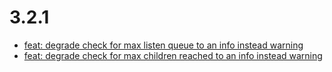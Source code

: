 # 3.2.1
- [feat: degrade check for max listen queue to an info instead warning](https://github.com/FriendsOfShopware/FroshTools/commit/dfb8a80)
- [feat: degrade check for max children reached to an info instead warning](https://github.com/FriendsOfShopware/FroshTools/commit/40f297c)
